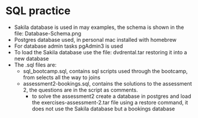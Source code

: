 # SQL practice
* Sakila database is used in may examples, the schema is shown in the file: Database-Schema.png
* Postgres database used, in personal mac installed with homebrew
* For database admin tasks pgAdmin3 is used
* To load the Sakila database use the file: dvdrental.tar restoring it into a new database
* The .sql files are:
  * sql_bootcamp.sql, contains sql scripts used through the bootcamp, from selects all the way to joins
  * assessment2-bookings.sql, contains the solutions to the assessment 2, the questions are in the script as comments.
    * to solve the assessment2 create a database in postgres and load the exercises-assessment-2.tar file using a restore command,
      it does not use the Sakila database but a bookings database
